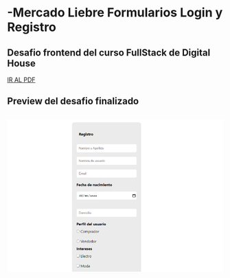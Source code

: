 # -Mercado Liebre Formularios Login y Registro

## Desafio frontend del curso FullStack de Digital House

<a href="https://github.com/XmauricioX/MERCADO_LIEBRE_5/blob/main/DESAFIO/M04C06%20-%20Ejercitaci%C3%B3n%20Trabajando%20con%20Formularios.pdf">IR AL PDF</a>

<h2>Preview del desafio finalizado<h2>

<img src="https://github.com/XmauricioX/MERCADO_LIEBRE_5/blob/main/public/images/preview.PNG">
